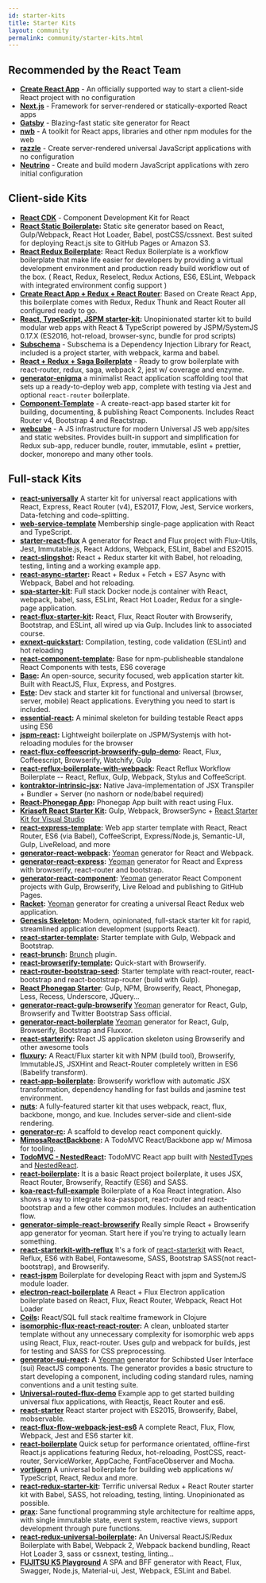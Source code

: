 ```yaml
---
id: starter-kits
title: Starter Kits
layout: community
permalink: community/starter-kits.html
---
```


## Recommended by the React Team

* **[Create React App](https://github.com/facebookincubator/create-react-app)** - An officially supported way to start a client-side React project with no configuration
* **[Next.js](https://learnnextjs.com/)** - Framework for server-rendered or statically-exported React apps
* **[Gatsby](https://www.gatsbyjs.org/)** - Blazing-fast static site generator for React
* **[nwb](https://github.com/insin/nwb)** - A toolkit for React apps, libraries and other npm modules for the web
* **[razzle](https://github.com/jaredpalmer/razzle)** - Create server-rendered universal JavaScript applications with no configuration
* **[Neutrino](https://neutrino.js.org/)** - Create and build modern JavaScript applications with zero initial configuration

## Client-side Kits

* **[React CDK](https://github.com/kadirahq/react-cdk)** - Component Development Kit for React
* **[React Static Boilerplate](https://github.com/koistya/react-static-boilerplate):** Static site generator based on React, Gulp/Webpack, React Hot Loader, Babel, postCSS/cssnext. Best suited for deploying React.js site to GitHub Pages or Amazon S3.
* **[React Redux Boilerplate](https://github.com/iroy2000/react-redux-boilerplate):** React Redux Boilerplate is a workflow boilerplate that make life easier for developers by providing a virtual development environment and production ready build workflow out of the box.  ( React, Redux, Reselect, Redux Actions, ES6, ESLint, Webpack with integrated environment config support )
* **[Create React App + Redux + React Router](https://github.com/notrab/create-react-app-redux)**: Based on Create React App, this boilerplate comes with Redux, Redux Thunk and React Router all configured ready to go.
* **[React, TypeScript, JSPM starter-kit](https://github.com/piotrwitek/react-ts-jspm-starter-kit):** Unopinionated starter kit to build modular web apps with React & TypeScript powered by JSPM/SystemJS 0.17.X (ES2016, hot-reload, browser-sync, bundle for prod scripts)
* **[Subschema](https://subschema.github.io/subschema)** - Subschema is a Dependency Injection Library for React, included is a project starter, with webpack, karma and babel.
* **[React + Redux + Saga Boilerplate](https://github.com/gilbarbara/react-redux-saga-boilerplate)** -
Ready to grow boilerplate with react-router, redux, saga, webpack 2, jest w/ coverage and enzyme.
* **[generator-enigma](https://www.npmjs.com/package/generator-enigma)** a minimalist React application scaffolding tool that sets up a ready-to-deploy web app, complete with testing via Jest and optional `react-router` boilerplate.
* **[Component-Template](https://github.com/reactstrap/component-template)** - A create-react-app based starter kit for building, documenting, & publishing React Components. Includes React Router v4, Bootstrap 4 and Reactstrap.
* **[webcube](https://github.com/dexteryy/Project-WebCube)** - A JS infrastructure for modern Universal JS web app/sites and static websites. Provides built-in support and simplification for Redux sub-app, reducer bundle, router, immutable, eslint + prettier, docker, monorepo and many other tools.

## Full-stack Kits

* **[react-universally](https://github.com/ctrlplusb/react-universally)** A starter kit for universal react applications with React, Express, React Router (v4), ES2017, Flow, Jest, Service workers, Data-fetching and code-splitting.
 * **[web-service-template](https://github.com/nandai/web-service-template)** Membership single-page application with React and TypeScript.
 * **[starter-react-flux](https://github.com/SokichiFujita/starter-react-flux)** A generator for React and Flux project with Flux-Utils, Jest, Immutable.js, React Addons, Webpack, ESLint, Babel and ES2015.
 * **[react-slingshot](https://github.com/coryhouse/react-slingshot):** React + Redux starter kit with Babel, hot reloading, testing, linting and a working example app.
 * **[react-async-starter](https://github.com/didierfranc/react-async-starter):** React + Redux + Fetch + ES7 Async with Webpack, Babel and hot reloading.
 * **[spa-starter-kit](https://github.com/vutran/spa-starter-kit):** Full stack Docker node.js container with React, webpack, babel, sass, ESLint, React Hot Loader, Redux for a single-page application.
 * **[react-flux-starter-kit](https://github.com/coryhouse/react-flux-starter-kit):** React, Flux, React Router with Browserify, Bootstrap, and ESLint, all wired up via Gulp. Includes link to associated course.
 * **[exnext-quickstart](https://github.com/nkbt/esnext-quickstart):** Compilation, testing, code validation (ESLint) and hot reloading
 * **[react-component-template](https://github.com/nkbt/react-component-template):** Base for npm-publisheable standalone React Components with tests, ES6 coverage
 * **[Base](https://github.com/adeperio/base):** An open-source, security focused, web application starter kit.
Built with ReactJS, Flux, Express, and Postgres.
 * **[Este](https://github.com/este/este):** Dev stack and starter kit for functional and universal (browser, server, mobile) React applications. Everything you need to start is included.
 * **[essential-react](https://github.com/pheuter/essential-react):** A minimal skeleton for building testable React apps using ES6
 * **[jspm-react](https://github.com/capaj/jspm-react):** Lightweight boilerplate on JSPM/Systemjs with hot-reloading modules for the browser
 * **[react-flux-coffeescript-browserify-gulp-demo](https://github.com/dqdinh/react-flux-coffeescript-browserify-gulp-demo):** React, Flux, Coffeescript, Browserify, Watchify, Gulp
 * **[react-reflux-boilerplate-with-webpack](https://github.com/iroy2000/react-reflux-boilerplate-with-webpack):** React Reflux Workflow Boilerplate -- React, Reflux, Gulp, Webpack, Stylus and CoffeeScript.
 * **[kontraktor-intrinsic-jsx](https://github.com/RuedigerMoeller/InstrinsicReactJSX):** Native Java-implementation of JSX Transpiler + Bundler + Server (no nashorn or node/babel required)
 * **[React-Phonegap App](https://github.com/kjda/ReactJs-Phonegap):** Phonegap App built with react using Flux.
 * **[Kriasoft React Starter Kit](https://github.com/kriasoft/react-starter-kit):** Gulp, Webpack, BrowserSync + [React Starter Kit for Visual Studio](http://visualstudiogallery.msdn.microsoft.com/d65d6b29-6dd7-4100-81b1-609e5afce356)
 * **[react-express-template](https://github.com/khaled/react-express-template):** Web app starter template with React, React Router, ES6 (via Babel), CoffeeScript, Express/Node.js, Semantic-UI, Gulp, LiveReload, and more
 * **[generator-react-webpack](https://github.com/newtriks/generator-react-webpack):** [Yeoman](http://yeoman.io/) generator for React and Webpack.
 * **[generator-react-express](https://github.com/JedWatson/generator-react-express):** [Yeoman](http://yeoman.io/) generator for React and Express with browserify, react-router and bootstrap.
 * **[generator-react-component](https://github.com/JedWatson/generator-react-component):** [Yeoman](http://yeoman.io/) generator React Component projects with Gulp, Browserify, Live Reload and publishing to GitHub Pages.
 * **[Racket](https://github.com/mohebifar/racket):** [Yeoman](http://yeoman.io/) generator for creating a universal React Redux web application.
 * **[Genesis Skeleton](http://genesis-skeleton.com/):** Modern, opinionated, full-stack starter kit for rapid, streamlined application development (supports React).
 * **[react-starter-template](https://github.com/johnthethird/react-starter-template):** Starter template with Gulp, Webpack and Bootstrap.
 * **[react-brunch](https://npmjs.org/package/react-brunch):** [Brunch](http://brunch.io/) plugin.
 * **[react-browserify-template](https://github.com/petehunt/react-browserify-template):** Quick-start with Browserify.
 * **[react-router-bootstrap-seed](https://github.com/okigan/react-router-bootstrap-seed):** Starter template with react-router, react-bootstrap and react-bootstrap-router (build with Gulp).
 * **[React Phonegap Starter](https://github.com/stample/gulp-browserify-react-phonegap-starter)**:
Gulp, NPM, Browserify, React, Phonegap, Less, Recess, Underscore, JQuery...
 * **[generator-react-gulp-browserify](https://github.com/randylien/generator-react-gulp-browserify)** [Yeoman](http://yeoman.io/) generator for React, Gulp, Browserify and Twitter Bootstrap Sass official.
 * **[generator-react-boilerplate](https://github.com/mitchbox/generator-react-boilerplate)** [Yeoman](http://yeoman.io/) generator for React, Gulp, Browserify, Bootstrap and Fluxxor.
 * **[react-starterify](https://github.com/Granze/react-starterify):** React JS application skeleton using Browserify and other awesome tools
 * **[fluxury](https://github.com/jim-y/fluxury):** A React/Flux starter kit with NPM (build tool), Browserify, ImmutableJS, JSXHint and React-Router completely written in ES6 (Babelify transform).
 * **[react-app-boilerplate](https://github.com/christianalfoni/react-app-boilerplate):** Browserify workflow with automatic JSX transformation, dependency handling for fast builds and jasmine test environment.
 * **[nuts](https://github.com/micahlmartin/nuts):** A fully-featured starter kit that uses webpack, react, flux, backbone, mongo, and kue. Includes server-side and client-side rendering.
 * **[generator-rc](https://github.com/react-component/generator-rc):** A scaffold to develop react component quickly.
 * **[MimosaReactBackbone](https://github.com/dbashford/MimosaReactBackboneTodoList):** A TodoMVC React/Backbone app w/ Mimosa for tooling.
 * **[TodoMVC - NestedReact](https://github.com/gaperton/todomvc-nestedreact):** TodoMVC React app built with [NestedTypes](https://github.com/Volicon/NestedTypes) and [NestedReact](https://github.com/Volicon/NestedReact).
 * **[react-boilerplate](https://github.com/AbeEstrada/react-boilerplate):** It is a basic React project boilerplate, it uses JSX, React Router, Browserify, Reactify (ES6) and SASS.
 * **[koa-react-full-example](https://github.com/dozoisch/koa-react-full-example)** Boilerplate of a Koa React integration. Also shows a way to integrate koa-passport, react-router and react-bootstrap and a few other common modules. Includes an authentication flow.
 * **[generator-simple-react-browserify](https://github.com/luisrudge/generator-simple-react-browserify)** Really simple React + Browserify app generator for yeoman. Start here if you're trying to actually learn something.
 * **[react-starterkit-with-reflux](https://github.com/maisnamraju/react-starterkit)** It's a fork of [react-starterkit](https://github.com/wbkd/react-starterkit) with React, Reflux, ES6 with Babel, Fontawesome, SASS, Bootstrap SASS(not react-bootstrap), and Browserify.
 * **[react-jspm](https://github.com/chenxsan/react-jspm)** Boilerplate for developing React with jspm and SystemJS module loader.
 * **[electron-react-boilerplate](https://github.com/chentsulin/electron-react-boilerplate)** A React + Flux Electron application boilerplate based on React, Flux, React Router, Webpack, React Hot Loader
 * **[Coils](https://github.com/zubairq/coils):** React/SQL full stack realtime framework in Clojure
 * **[isomorphic-flux-react-react-router](https://github.com/jahrlin/isomorphic-flux-react-react-router):** A clean, unbloated starter template without any unnecessary complexity for isomorphic web apps using React, Flux, react-router. Uses gulp and webpack for builds, jest for testing and SASS for CSS preprocessing.
 * **[generator-sui-react](https://github.com/SUI-Components/generator-sui-react):** A [Yeoman](http://yeoman.io/) generator for Schibsted User Interface (sui) ReactJS components. The generator provides a basic structure to start developing a component, including coding standard rules, naming conventions and a unit testing suite.
 * **[Universal-routed-flux-demo](https://github.com/pierreavizou/universal-routed-flux-demo)** Example app to get started building universal flux applications, with Reactjs, React Router and es6.
 * **[react-starter](https://github.com/aliakakis/react-starter/)** React starter project with ES2015, Browserify, Babel, mobservable.
 * **[react-flux-flow-webpack-jest-es6](https://github.com/msalia/react-flux-flow-webpack-jest-es6)** A complete React, Flux, Flow, Webpack, Jest and ES6 starter kit.
 * **[react-boilerplate](https://github.com/mxstbr/react-boilerplate)** Quick setup for performance orientated, offline-first React.js applications featuring Redux, hot-reloading, PostCSS, react-router, ServiceWorker, AppCache, FontFaceObserver and Mocha.
 * **[vortigern](https://github.com/barbar/vortigern)** A universal boilerplate for building web applications w/ TypeScript, React, Redux and more.
 * **[react-redux-starter-kit](https://github.com/davezuko/react-redux-starter-kit):** Terrific universal Redux + React Router starter kit with Babel, SASS, hot reloading, testing, linting. Unopinionated as possible.
 * **[prax](https://github.com/mitranim/prax):** Sane functional programming style architecture for realtime apps, with single immutable state, event system, reactive views, support development through pure functions.
 * **[react-redux-universal-boilerplate](https://github.com/kiki-le-singe/react-redux-universal-boilerplate):**
An Universal ReactJS/Redux Boilerplate with Babel, Webpack 2, Webpack backend bundling, React Hot Loader 3, sass or cssnext, testing, linting...
 * **[FUJITSU K5 Playground](https://playground.cloud.global.fujitsu.com)** A SPA and BFF generator with React, Flux, Swagger, Node.js, Material-ui, Jest, Webpack, ESLint and Babel.
